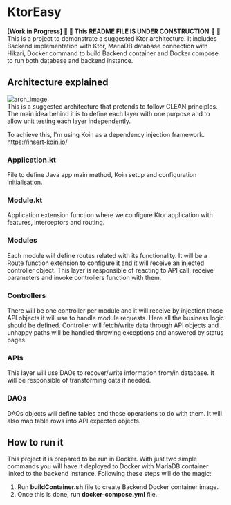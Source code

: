 # KtorEasy
**[Work in Progress] 🚧 🚧 This README FILE IS UNDER CONSTRUCTION** 🚧 🚧<br>
This is a project to demonstrate a suggested Ktor architecture. It includes Backend implementation with Ktor, MariaDB database connection with Hikari, Docker command to build Backend container and Docker compose to run both database and backend instance.

## Architecture explained
![arch_image](https://github.com/mathias21/KtorEasy/blob/master/ktorArch.png?raw=true)<br>
This is a suggested architecture that pretends to follow CLEAN principles. The main idea behind it is to define each layer with one purpose and to allow unit testing each layer independently.

To achieve this, I'm using Koin as a dependency injection framework. 
https://insert-koin.io/

### Application.kt
File to define Java app main method, Koin setup and configuration initialisation.

### Module.kt
Application extension function where we configure Ktor application with features, interceptors and routing.

### Modules
Each module will define routes related with its functionality. It will be a Route function extension to configure it and it will receive an injected controller object. This layer is responsible of reacting to API call, receive parameters and invoke controllers function with them.

### Controllers
There will be one controller per module and it will receive by injection those API objects it will use to handle module requests. Here all the business logic should be defined. Controller will fetch/write data through API objects and unhappy paths will be handled throwing exceptions and answered by status pages.

### APIs
This layer will use DAOs to recover/write information from/in database. It will be responsible of transforming data if needed.

### DAOs
DAOs objects will define tables and those operations to do with them. It will also map table rows into API expected objects. 

## How to run it
This project it is prepared to be run in Docker. With just two simple commands you will have it deployed to Docker with MariaDB container linked to the backend instance. Following these steps will do the magic:

1. Run **buildContainer.sh** file to create Backend Docker container image.
2. Once this is done, run **docker-compose.yml** file.

